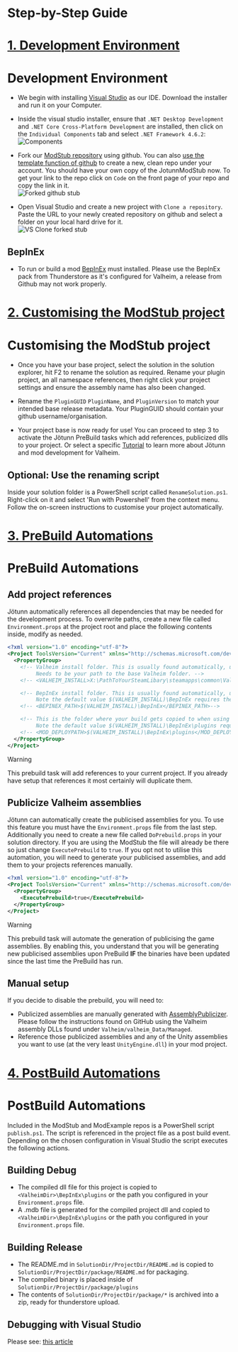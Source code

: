 ﻿# Step-by-Step Guide

# [1. Development Environment](#tab/tabid-1)
# Development Environment

* We begin with installing [Visual Studio](https://visualstudio.microsoft.com/de/downloads/) as our IDE. Download the installer and run it on your Computer.

* Inside the visual studio installer, ensure that `.NET Desktop Development` and `.NET Core Cross-Platform Development` are installed, then click on the `Individual Components` tab and select `.NET Framework 4.6.2`:<br />
![Components](../images/getting-started/vs-InstallerComponents.png)

* Fork our [ModStub repository](https://github.com/Valheim-Modding/JotunnModStub) using github. You can also [use the template function of github](https://github.com/Valheim-Modding/JotunnModStub/generate) to create a new, clean repo under your account. You should have your own copy of the JotunnModStub now. To get your link to the repo click on `Code` on the front page of your repo and copy the link in it.<br />
![Forked github stub](../images/getting-started/gh-ForkedStub.png)

* Open Visual Studio and create a new project with `Clone a repository`. Paste the URL to your newly created repository on github and select a folder on your local hard drive for it.<br />
![VS Clone forked stub](../images/getting-started/vs-CloneForkedStub.png)

## BepInEx

* To run or build a mod [BepInEx](https://thunderstore.io/c/valheim/p/denikson/BepInExPack_Valheim/) must installed.
  Please use the BepInEx pack from Thunderstore as it's configured for Valheim, a release from Github may not work properly.

# [2. Customising the ModStub project](#tab/tabid-2)
# Customising the ModStub project

* Once you have your base project, select the solution in the solution explorer, hit F2 to rename the solution as required. Rename your plugin project, an all namespace references, then right click your project settings and ensure the assembly name has also been changed.

* Rename the `PluginGUID` `PluginName`, and `PluginVersion` to match your intended base release metadata. Your PluginGUID should contain your github username/organisation.

* Your project base is now ready for use! You can proceed to step 3 to activate the Jötunn PreBuild tasks which add references, publicized dlls to your project. Or select a specific [Tutorial](../tutorials/overview.md) to learn more about Jötunn and mod development for Valheim.

## Optional: Use the renaming script

Inside your solution folder is a PowerShell script called `RenameSolution.ps1`. Right-click on it and select 'Run with Powershell' from the context menu. Follow the on-screen instructions to customise your project automatically.

# [3. PreBuild Automations](#tab/tabid-3)
# PreBuild Automations

## Add project references

Jötunn automatically references all dependencies that may be needed for the development process.
To overwrite paths, create a new file called `Environment.props` at the project root and place the following contents inside, modify as needed.

```xml
<?xml version="1.0" encoding="utf-8"?>
<Project ToolsVersion="Current" xmlns="http://schemas.microsoft.com/developer/msbuild/2003">
  <PropertyGroup>
    <!-- Valheim install folder. This is usually found automatically, uncomment to overwrite.
         Needs to be your path to the base Valheim folder. -->
    <!-- <VALHEIM_INSTALL>X:\PathToYourSteamLibary\steamapps\common\Valheim</VALHEIM_INSTALL>-->

    <!-- BepInEx install folder. This is usually found automatically, uncomment to overwrite.
         Note the default value $(VALHEIM_INSTALL)\BepInEx requires the VALHEIM_INSTALL property to be set. -->
    <!-- <BEPINEX_PATH>$(VALHEIM_INSTALL)\BepInEx</BEPINEX_PATH>-->

    <!-- This is the folder where your build gets copied to when using the post-build automations.
         Note the default value $(VALHEIM_INSTALL)\BepInEx\plugins requires the VALHEIM_INSTALL property to be set. -->
    <!-- <MOD_DEPLOYPATH>$(VALHEIM_INSTALL)\BepInEx\plugins</MOD_DEPLOYPATH>-->
  </PropertyGroup>
</Project>
```

> [!WARNING]
> This prebuild task will add references to your current project. If you already have setup that references it most certainly will duplicate them.

## Publicize Valheim assemblies

Jötunn can automatically create the publicised assemblies for you. To use this feature you must have the `Environment.props` file from the last step. Additionally you need to create a new file called `DoPrebuild.props` in your solution directory. If you are using the ModStub the file will already be there so just change `ExecutePrebuild` to `true`. If you opt not to utilise this automation, you will need to generate your publicised assemblies, and add them to your projects references manually.

```xml
<?xml version="1.0" encoding="utf-8"?>
<Project ToolsVersion="Current" xmlns="http://schemas.microsoft.com/developer/msbuild/2003">
  <PropertyGroup>
    <ExecutePrebuild>true</ExecutePrebuild>
  </PropertyGroup>
</Project>
```

> [!WARNING]
> This prebuild task will automate the generation of publicising the game assemblies. By enabling this, you understand that you will be generating new publicised assemblies upon PreBuild **IF** the binaries have been updated since the last time the PreBuild has run.

## Manual setup

If you decide to disable the prebuild, you will need to:
* Publicized assemblies are manually generated with [AssemblyPublicizer](https://github.com/CabbageCrow/AssemblyPublicizer). Please follow the instructions found on GitHub using the Valheim assembly DLLs found under `Valheim/valheim_Data/Managed`.
* Reference those publicized assemblies and any of the Unity assemblies you want to use (at the very least `UnityEngine.dll`) in your mod project.

# [4. PostBuild Automations](#tab/tabid-4)
# PostBuild Automations

Included in the ModStub and ModExample repos is a PowerShell script `publish.ps1`. The script is referenced in the project file as a post build event. Depending on the chosen configuration in Visual Studio the script executes the following actions.

## Building Debug

* The compiled dll file for this project is copied to `<ValheimDir>\BepInEx\plugins` or the path you configured in your `Environment.props` file.
* A .mdb file is generated for the compiled project dll and copied to `<ValheimDir>\BepInEx\plugins` or the path you configured in your `Environment.props` file.

## Building Release

* The README.md in `SolutionDir/ProjectDir/README.md` is copied to `SolutionDir/ProjectDir/package/README.md` for packaging.
* The compiled binary is placed inside of `SolutionDir/ProjectDir/package/plugins`
* The contents of `SolutionDir/ProjectDir/package/*` is archived into a zip, ready for thunderstore upload.

## Debugging with Visual Studio

Please see: [this article](https://github.com/Valheim-Modding/Wiki/wiki/Debugging-Plugins-via-IDE)
